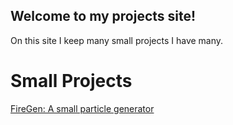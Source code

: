 ## Welcome to my projects site!
On this site I keep many small projects I have many. 
# Small Projects
[FireGen: A small particle generator](https://ultraguy.github.io/FireGen/)
